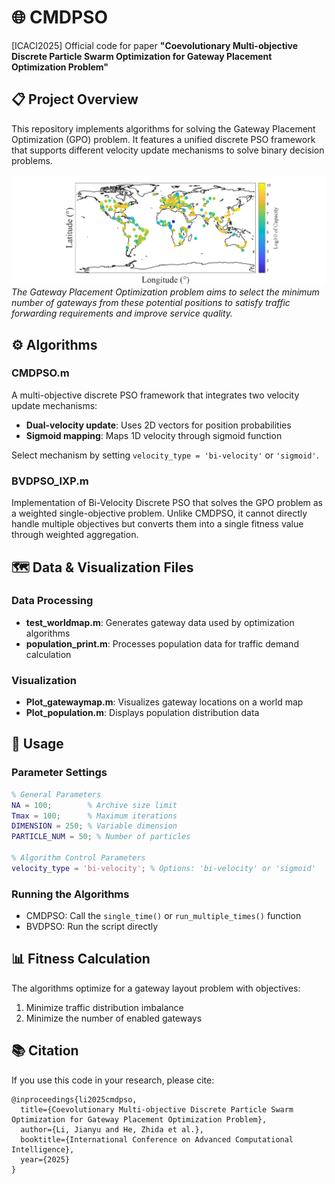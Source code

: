 # 🌐 CMDPSO

[ICACI2025] Official code for paper **"Coevolutionary Multi-objective Discrete Particle Swarm Optimization for Gateway Placement Optimization Problem"**

## 📋 Project Overview
This repository implements algorithms for solving the Gateway Placement Optimization (GPO) problem. It features a unified discrete PSO framework that supports different velocity update mechanisms to solve binary decision problems.

![Potential gateway positions around the world](fig/potential%20gateway%20position.png)
*The Gateway Placement Optimization problem aims to select the minimum number of gateways from these potential positions to satisfy traffic forwarding requirements and improve service quality.*

## ⚙️ Algorithms

### CMDPSO.m
A multi-objective discrete PSO framework that integrates two velocity update mechanisms:
- **Dual-velocity update**: Uses 2D vectors for position probabilities
- **Sigmoid mapping**: Maps 1D velocity through sigmoid function

Select mechanism by setting `velocity_type = 'bi-velocity'` or `'sigmoid'`.

### BVDPSO_IXP.m
Implementation of Bi-Velocity Discrete PSO that solves the GPO problem as a weighted single-objective problem. 
Unlike CMDPSO, it cannot directly handle multiple objectives but converts them into a single fitness value through weighted aggregation.

## 🗺️ Data & Visualization Files

### Data Processing
- **test_worldmap.m**: Generates gateway data used by optimization algorithms
- **population_print.m**: Processes population data for traffic demand calculation

### Visualization
- **Plot_gatewaymap.m**: Visualizes gateway locations on a world map
- **Plot_population.m**: Displays population distribution data

## 🚀 Usage

### Parameter Settings
```matlab
% General Parameters
NA = 100;        % Archive size limit
Tmax = 100;      % Maximum iterations
DIMENSION = 250; % Variable dimension
PARTICLE_NUM = 50; % Number of particles

% Algorithm Control Parameters
velocity_type = 'bi-velocity'; % Options: 'bi-velocity' or 'sigmoid'
```

### Running the Algorithms
- CMDPSO: Call the `single_time()` or `run_multiple_times()` function
- BVDPSO: Run the script directly

## 📊 Fitness Calculation
The algorithms optimize for a gateway layout problem with objectives:
1. Minimize traffic distribution imbalance
2. Minimize the number of enabled gateways

## 📚 Citation
If you use this code in your research, please cite:
```
@inproceedings{li2025cmdpso,
  title={Coevolutionary Multi-objective Discrete Particle Swarm Optimization for Gateway Placement Optimization Problem},
  author={Li, Jianyu and He, Zhida et al.},
  booktitle={International Conference on Advanced Computational Intelligence},
  year={2025}
}
``` 